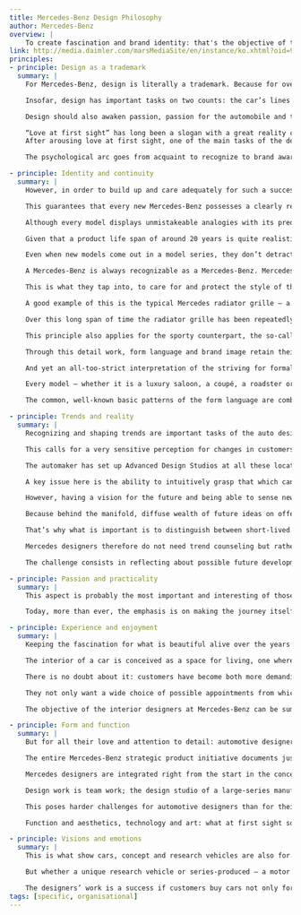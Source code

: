 ```yaml
---
title: Mercedes-Benz Design Philosophy
author: Mercedes-Benz
overview: |
    To create fascination and brand identity: that's the objective of the Mercedes-Benz design philosophy, oriented towards long-term effect rather than short-lived trends, it taps into a “gene pool” of brand-typical style elements in the sense of a living tradition. At the end of this process is the car as an individual space for living.
link: http://media.daimler.com/marsMediaSite/en/instance/ko.xhtml?oid=9904420
principles:
- principle: Design as a trademark
  summary: |
    For Mercedes-Benz, design is literally a trademark. Because for over 100 years, design has characterized the image of the brand with the three-pointed star and has made visible typical Mercedes brand values such as fascination, responsibility and perfection.

    Insofar, design has important tasks on two counts: the car’s lines fascinate not only because of the product itself, they also serve as a mirror of the philosophy and profile of the Stuttgart-based automotive brand. In other words: design makes brand values visible – and sets its mark on them.

    Design should also awaken passion, passion for the automobile and the wish to possess a model.

    “Love at first sight” has long been a slogan with a great reality content in the automotive trade.
    After arousing love at first sight, one of the main tasks of the designers is to create a lasting relationship and maintain the love affair over many years.

    The psychological arc goes from acquaint to recognize to brand awareness. It is not only a question of creating shapely, functional individual products, but of generating brand identity at the same time.

- principle: Identity and continuity
  summary: |
    However, in order to build up and care adequately for such a successful brand image, long-term strategies and conceptual continuity are essential. New Mercedes models must indeed formally create a bridge to the future, but at the same time their lines may not abandon their origin.

    This guarantees that every new Mercedes-Benz possesses a clearly recognizable identity and shows its pedigree at the first glance.

    Although every model displays unmistakeable analogies with its predecessors, it shows a clear formal further development and heralds a new design era.

    Given that a product life span of around 20 years is quite realistic for Mercedes automobiles, the designers must not indulge in passing fancies. The high market value which Mercedes-Benz passenger cars retain even after many years on the road is due not least to the fact that a previous model of Mercedes-Benz does not automatically “look” old.

    Even when new models come out in a model series, they don’t detract from their predecessors, which continue to be desirable, in particular because of the enduring appeal of their design.

    A Mercedes-Benz is always recognizable as a Mercedes-Benz. Mercedes-Benz designers ensure that certain style features, while being further developed, are retained in their basic form. Designers then speak of the brand’s “gene pool”.

    This is what they tap into, to care for and protect the style of the brand.

    A good example of this is the typical Mercedes radiator grille – a feature which has identified and rendered unmistakeable the brand for over 100 years.

    Over this long span of time the radiator grille has been repeatedly developed further in a formal sense. Both in its basic proportions and in its details the designers try to interpret this identifying feature anew, creating a fresh, modern image.

    This principle also applies for the sporty counterpart, the so-called SL radiator, which was directly derived from racing in the 1950s and has since become a symbol not only for Mercedes sports cars, but also for the refined sportiness which finds its expression in many model series. In the same manner as the saloon radiator, this element is also constantly being newly interpreted in the formal sense.

    Through this detail work, form language and brand image retain their vitality, remain innovative and dynamic, but at the same time unmistakeable.

    And yet an all-too-strict interpretation of the striving for formal continuity entails the risk of running into a stylistic dead-end alley, where there is no room for individuality.

    Every model – whether it is a luxury saloon, a coupé, a roadster or a compact-class car – presents itself as an independent “personality”.

    The common, well-known basic patterns of the form language are combined with new style elements that at first appear surprising, yet in conjunction with familiar elements condition, ever anew, the perception of the Stuttgart-based automotive brand.

- principle: Trends and reality
  summary: |
    Recognizing and shaping trends are important tasks of the auto designers. They live in the present, but their realm of action is the future.

    This calls for a very sensitive perception for changes in customers’ life habits, for people’s new attitudes towards their daily life and for those tendencies concerning form and color made evident in other sectors such as the furniture industry or the electronics sector, for example. Or for impulses coming from other cultures; this is why Mercedes designers do not only work in Germany, but in Italy, Japan, China and the USA as well.

    The automaker has set up Advanced Design Studios at all these locations, to act as a sort of seismograph and pick up stylistic trends on site and analyze them to process them creatively.

    A key issue here is the ability to intuitively grasp that which can attain formal timelessness, and to develop a sensitivity for important, sustainable tendencies in art, culture and society.

    However, having a vision for the future and being able to sense new trends is not enough.

    Because behind the manifold, diffuse wealth of future ideas on offer there lies the question of which of the currents does a brand like Mercedes-Benz want to allow itself to be influenced by. For Mercedes-Benz it has always been decisive to be, not fashionable, but modern.

    That’s why what is important is to distinguish between short-lived tendencies and long-term developments and thus identify customers’ authentic expectations for the future.

    Mercedes designers therefore do not need trend counseling but rather a well-founded prognosis and concrete answers to the questions as to how people will live tomorrow, how they will consume and – in particular – how to enthrall and inspire future customers.

    The challenge consists in reflecting about possible future developments and to think further – beyond the reality that bears the seal of trends and fashion.

- principle: Passion and practicality
  summary: |
    This aspect is probably the most important and interesting of those that determine the work of automotive designers. It is all about people, or, more specifically, about customers and their personality. Because driving a car today means a lot more than reaching your destination in safety and com-fort.

    Today, more than ever, the emphasis is on making the journey itself an experience that is enjoyable because one feels at ease in one’s car, and be-cause the car goes well with one’s lifestyle – and because it is also possible to express style very well by means of the car. More than ever, the sensory perception of a product therefore plays an exceptional role.

- principle: Experience and enjoyment
  summary: |
    Keeping the fascination for what is beautiful alive over the years is also one of the most important tasks of the interior designers. Its importance for design work is increasing.

    The interior of a car is conceived as a space for living, one where a lot of time is spent. That is why a pleasant environment is playing an increasingly important role in the motor car, too.

    There is no doubt about it: customers have become both more demanding and more discerning over the years in this respect.

    They not only want a wide choice of possible appointments from which to pick precisely that which suits their individual taste and personality. They now also set greater store by the use of high-quality materials and precision workmanship. These of course help convey, whilst also making more tangible, values such as aesthetics, comfort and quality as part of the overall visual impression.

    The objective of the interior designers at Mercedes-Benz can be summed up in a few words: one gets into the car, closes the doors and immediately feels at home.

- principle: Form and function
  summary: |
    But for all their love and attention to detail: automotive designers are not packaging artists. It is by no means their task to simply pack new technologies or new vehicle concepts into a handsome form – they contribute decisively towards initiating new ideas and help them on their way to series production.

    The entire Mercedes-Benz strategic product initiative documents just how closely product strategy, design and technology work together at the Stuttgart-based automotive brand.

    Mercedes designers are integrated right from the start in the concept phase and in the development process of new models.

    Design work is team work; the design studio of a large-series manufacturer is not a dream factory. In a team both designers and engineers have to be ready to make compromises in order to find viable solutions that meet all the requirements.

    This poses harder challenges for automotive designers than for their colleagues in other industrial sectors. The motor car is one of the few industrial products from which the customer expects not only a handsome exterior, but also a perfectly-designed interior as well. In addition to this, the car is a product made up from different individual areas. Many of these details are quite as complex as entire devices produced in other industrial sectors.

    Function and aesthetics, technology and art: what at first sight sounds contradictory has to blend into a harmonious overall concept in a modern car. The objective has been attained if design work and the engineering arts complement each other on a sophisticated level. Thus, practicality and good design are not natural enemies. Technological leadership is an integral part of the brand philosophy and it is the task of design to make this mission visible, while setting trends in its own way.

- principle: Visions and emotions
  summary: |
    This is what show cars, concept and research vehicles are also for. They are conceived and developed in order to impulse auto-visions, to test new vehicle concepts and technologies, to intensify the dialogue with customers and also to analyze the public’s reaction to these auto-ideas. Mercedes-Benz also carries out such auto-studies in order to take a look at the future in respect of stylistic developments and to offer designers a possibility to develop and implement new form languages.

    But whether a unique research vehicle or series-produced – a motor vehicle is always perceived with one’s senses. No-one can evade its emotional effect. Long before one has any idea about the relevant technical facts or innovations, through its mere appearance – that is, through its design – it awakens desires. It is the responsibility of the designers to awaken and keep alive these emotions. The goal of their work is to create automobiles in the field of ten-sion between technology and design, that are characterized both by technical and emotional intelligence.

    The designers’ work is a success if customers buy cars not only for purely rational reasons but also with their heart – and mind.
tags: [specific, organisational]
---
```


